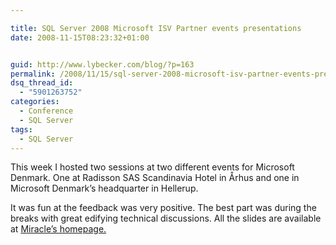 ```yaml
---

title: SQL Server 2008 Microsoft ISV Partner events presentations
date: 2008-11-15T08:23:32+01:00


guid: http://www.lybecker.com/blog/?p=163
permalink: /2008/11/15/sql-server-2008-microsoft-isv-partner-events-presentations/
dsq_thread_id:
  - "5901263752"
categories:
  - Conference
  - SQL Server
tags:
  - SQL Server
---
```

This week I hosted two sessions at two different events for Microsoft Denmark. One at Radisson SAS Scandinavia Hotel in Århus and one in Microsoft Denmark’s headquarter in Hellerup.

It was fun at the feedback was very positive. The best part was during the breaks with great edifying technical discussions. All the slides are available at [Miracle&#8217;s homepage.](http://www.miracleas.dk/index.asp?page=168&page2=549)
